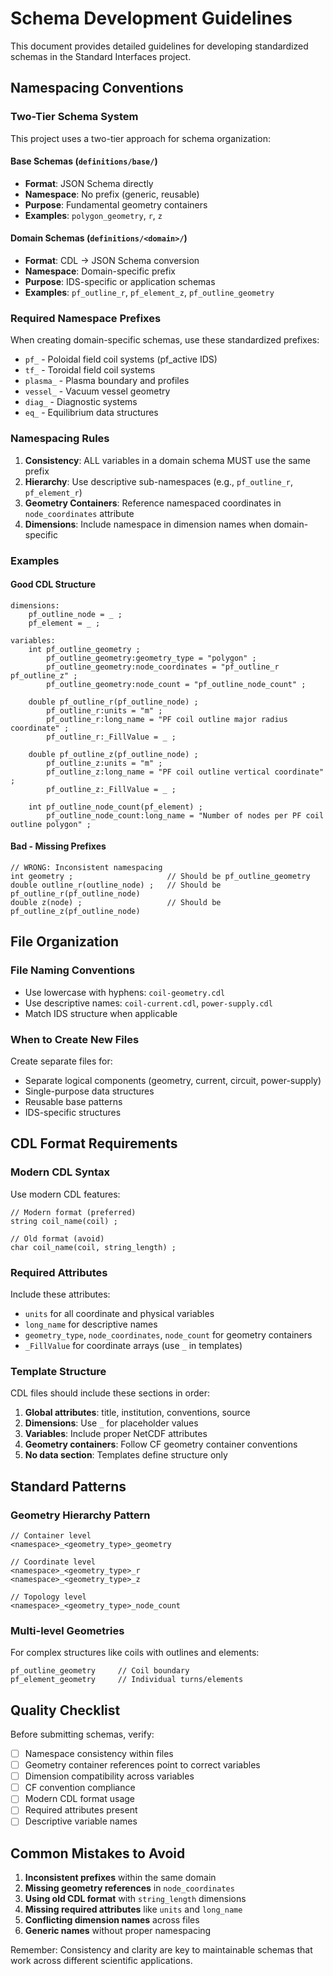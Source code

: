 # Schema Development Guidelines

This document provides detailed guidelines for developing standardized schemas in the Standard Interfaces project.

## Namespacing Conventions

### Two-Tier Schema System

This project uses a two-tier approach for schema organization:

#### Base Schemas (`definitions/base/`)

- **Format**: JSON Schema directly
- **Namespace**: No prefix (generic, reusable)
- **Purpose**: Fundamental geometry containers
- **Examples**: `polygon_geometry`, `r`, `z`

#### Domain Schemas (`definitions/<domain>/`)

- **Format**: CDL → JSON Schema conversion
- **Namespace**: Domain-specific prefix
- **Purpose**: IDS-specific or application schemas
- **Examples**: `pf_outline_r`, `pf_element_z`, `pf_outline_geometry`

### Required Namespace Prefixes

When creating domain-specific schemas, use these standardized prefixes:

- `pf_` - Poloidal field coil systems (pf_active IDS)
- `tf_` - Toroidal field coil systems
- `plasma_` - Plasma boundary and profiles
- `vessel_` - Vacuum vessel geometry
- `diag_` - Diagnostic systems
- `eq_` - Equilibrium data structures

### Namespacing Rules

1. **Consistency**: ALL variables in a domain schema MUST use the same prefix
2. **Hierarchy**: Use descriptive sub-namespaces (e.g., `pf_outline_r`, `pf_element_r`)
3. **Geometry Containers**: Reference namespaced coordinates in `node_coordinates` attribute
4. **Dimensions**: Include namespace in dimension names when domain-specific

### Examples

#### Good CDL Structure

```cdl
dimensions:
    pf_outline_node = _ ;
    pf_element = _ ;

variables:
    int pf_outline_geometry ;
        pf_outline_geometry:geometry_type = "polygon" ;
        pf_outline_geometry:node_coordinates = "pf_outline_r pf_outline_z" ;
        pf_outline_geometry:node_count = "pf_outline_node_count" ;

    double pf_outline_r(pf_outline_node) ;
        pf_outline_r:units = "m" ;
        pf_outline_r:long_name = "PF coil outline major radius coordinate" ;
        pf_outline_r:_FillValue = _ ;

    double pf_outline_z(pf_outline_node) ;
        pf_outline_z:units = "m" ;
        pf_outline_z:long_name = "PF coil outline vertical coordinate" ;
        pf_outline_z:_FillValue = _ ;

    int pf_outline_node_count(pf_element) ;
        pf_outline_node_count:long_name = "Number of nodes per PF coil outline polygon" ;
```

#### Bad - Missing Prefixes

```cdl
// WRONG: Inconsistent namespacing
int geometry ;                     // Should be pf_outline_geometry
double outline_r(outline_node) ;   // Should be pf_outline_r(pf_outline_node)
double z(node) ;                   // Should be pf_outline_z(pf_outline_node)
```

## File Organization

### File Naming Conventions

- Use lowercase with hyphens: `coil-geometry.cdl`
- Use descriptive names: `coil-current.cdl`, `power-supply.cdl`
- Match IDS structure when applicable

### When to Create New Files

Create separate files for:

- Separate logical components (geometry, current, circuit, power-supply)
- Single-purpose data structures
- Reusable base patterns
- IDS-specific structures

## CDL Format Requirements

### Modern CDL Syntax

Use modern CDL features:

```cdl
// Modern format (preferred)
string coil_name(coil) ;

// Old format (avoid)
char coil_name(coil, string_length) ;
```

### Required Attributes

Include these attributes:

- `units` for all coordinate and physical variables
- `long_name` for descriptive names
- `geometry_type`, `node_coordinates`, `node_count` for geometry containers
- `_FillValue` for coordinate arrays (use `_` in templates)

### Template Structure

CDL files should include these sections in order:

1. **Global attributes**: title, institution, conventions, source
2. **Dimensions**: Use `_` for placeholder values
3. **Variables**: Include proper NetCDF attributes
4. **Geometry containers**: Follow CF geometry container conventions
5. **No data section**: Templates define structure only

## Standard Patterns

### Geometry Hierarchy Pattern

```cdl
// Container level
<namespace>_<geometry_type>_geometry

// Coordinate level
<namespace>_<geometry_type>_r
<namespace>_<geometry_type>_z

// Topology level
<namespace>_<geometry_type>_node_count
```

### Multi-level Geometries

For complex structures like coils with outlines and elements:

```cdl
pf_outline_geometry     // Coil boundary
pf_element_geometry     // Individual turns/elements
```

## Quality Checklist

Before submitting schemas, verify:

- [ ] Namespace consistency within files
- [ ] Geometry container references point to correct variables
- [ ] Dimension compatibility across variables
- [ ] CF convention compliance
- [ ] Modern CDL format usage
- [ ] Required attributes present
- [ ] Descriptive variable names

## Common Mistakes to Avoid

1. **Inconsistent prefixes** within the same domain
2. **Missing geometry references** in `node_coordinates`
3. **Using old CDL format** with `string_length` dimensions
4. **Missing required attributes** like `units` and `long_name`
5. **Conflicting dimension names** across files
6. **Generic names** without proper namespacing

Remember: Consistency and clarity are key to maintainable schemas that work across different scientific applications.

